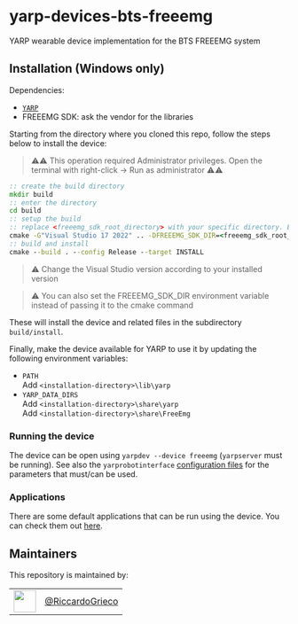 # yarp-devices-bts-freeemg
YARP wearable device implementation for the BTS FREEEMG system

## Installation (Windows only)

Dependencies:
- [`YARP`](https://github.com/robotology/yarp)
- FREEEMG SDK: ask the vendor for the libraries

Starting from the directory where you cloned this repo, follow the steps below to install the device:

>:warning::warning: This operation required Administrator privileges. Open the terminal with right-click -> Run as administrator :warning::warning:

```bat
:: create the build directory
mkdir build
:: enter the directory
cd build
:: setup the build
:: replace <freeemg_sdk_root_directory> with your specific directory. Beware the spaces in the path! Enclose it in ""
cmake -G"Visual Studio 17 2022" .. -DFREEEMG_SDK_DIR=<freeemg_sdk_root_directory> -DCMAKE_INSTALL_PREFIX="./install"
:: build and install
cmake --build . --config Release --target INSTALL
```
>:warning: Change the Visual Studio version according to your installed version

>:warning: You can also set the FREEEMG_SDK_DIR environment variable instead of passing it to the cmake command

These will install the device and related files in the subdirectory `build/install`.

Finally, make the device available for YARP to use it by updating the following environment variables:

- `PATH`  
  Add `<installation-directory>\lib\yarp`
- `YARP_DATA_DIRS`  
  Add `<installation-directory>\share\yarp`  
  Add `<installation-directory>\share\FreeEmg`

### Running the device

The device can be open using `yarpdev --device freeemg` (`yarpserver` must be running). See also the `yarprobotinterface` [configuration files](devices/FreeEmgWearableDevice/conf/README.md) for the parameters that must/can be used.

### Applications

There are some default applications that can be run using the device. You can check them out [here](devices/FreeEmgWearableDevice/applications).

Maintainers
--------------
This repository is maintained by:

| | |
|:---:|:---:|
| [<img src="https://github.com/RiccardoGrieco.png" width="40">](https://github.com/RiccardoGrieco) | [@RiccardoGrieco](https://github.com/RiccardoGrieco) |
